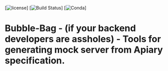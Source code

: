
[![license](https://img.shields.io/github/license/mashape/apistatus.svg)]
[![Build Status](https://img.shields.io/circleci/project/github/RedSparr0w/node-csgo-parser.svg)]
[![Conda](https://img.shields.io/conda/pn/conda-forge/python.svg)]

# Bubble-Bag - (if your backend developers are assholes) - Tools for generating mock server from Apiary specification.
